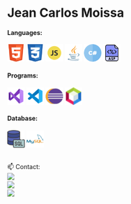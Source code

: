 <div float="left">

# Jean Carlos Moissa 
 
<div>
 
<h4>Languages:</h4>
<img src="https://github.com/jeanmoissa/jeanmoissa/blob/main/files/html.png" width="40" margin-left="5px">
<img src="https://github.com/jeanmoissa/jeanmoissa/blob/main/files/css.png" width="40" margin-left="5px">
<img src="https://github.com/jeanmoissa/jeanmoissa/blob/main/files/javascript.png" width="40" margin-left="5px">
<img src="https://github.com/jeanmoissa/jeanmoissa/blob/main/files/java.png" width="40" margin-left="5px">
<img src="https://github.com/jeanmoissa/jeanmoissa/blob/main/files/hashtag.png" width="40" margin-left="5px">
<img src="https://github.com/jeanmoissa/jeanmoissa/blob/main/files/asp.png" width="40" margin-left="5px">
<h4> Programs:</h4>
 <img src="https://github.com/jeanmoissa/jeanmoissa/blob/main/files/vs.png" width="40" margin-left="5px">
 <img src="https://github.com/jeanmoissa/jeanmoissa/blob/main/files/vscode.png" width="40" margin-left="5px">
 <img src="https://github.com/jeanmoissa/jeanmoissa/blob/main/files/eclipse.png" width="40" margin-left="5px">
 <img src="https://github.com/jeanmoissa/jeanmoissa/blob/main/files/netbeans.png" width="40" margin-left="5px">
 <h4> Database:</h4>
 <img src="https://github.com/jeanmoissa/jeanmoissa/blob/main/files/sql-server.png" width="40" margin-left="5px">
 <img src="https://github.com/jeanmoissa/jeanmoissa/blob/main/files/mysql.png" width="40" margin-left="5px">
</div>
<div><br>
 
📫 Contact:<br>
 <a href = "mailto:jeanmoissa@gmail.com">
 <img src="https://img.shields.io/badge/Gmail-D14836?style=for-the-badge&logo=gmail&logoColor=white" target="_blank">
</a> 
 <br>
<a href="https://www.linkedin.com/in/jeancarlosmoissa" target="_blank">
 <img src="https://img.shields.io/badge/LinkedIn-0077B5?style=for-the-badge&logo=linkedin&logoColor=white" target="_blank">
</a> 
 <br>
 <a href = "https://stackoverflow.com/users/16491966/jean-carlos-moissa">
 <img src="https://img.shields.io/badge/Stack_Overflow-FE7A16?style=for-the-badge&logo=stack-overflow&logoColor=white" target="_blank">
</a> 
 
</div>
</div>


